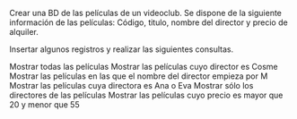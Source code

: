 Crear una BD de las películas de un videoclub.
Se dispone de la siguiente información de las películas:
Código, titulo, nombre del director y precio de alquiler.
 
Insertar algunos registros y realizar las siguientes consultas.
 
Mostrar todas las películas
Mostrar las películas cuyo director es Cosme
Mostrar las películas en las que el nombre del director empieza por M
Mostrar las películas cuya directora es Ana o Eva
Mostrar sólo los directores de las películas
Mostrar las películas cuyo precio es mayor que 20 y menor que 55
